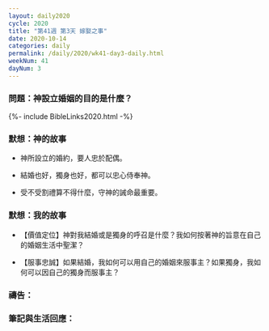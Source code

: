 ```yaml
---
layout: daily2020
cycle: 2020
title: "第41週 第3天 嫁娶之事"
date: 2020-10-14
categories: daily
permalink: /daily/2020/wk41-day3-daily.html
weekNum: 41
dayNum: 3
---
```


### 問題：神設立婚姻的目的是什麼？

{%- include BibleLinks2020.html -%}

### 默想：神的故事 
+ 神所設立的婚約，要人忠於配偶。

+ 結婚也好，獨身也好，都可以忠心侍奉神。

+ 受不受割禮算不得什麼，守神的誡命最重要。

### 默想：我的故事
+ 【價值定位】神對我結婚或是獨身的呼召是什麼？我如何按著神的旨意在自己的婚姻生活中聖潔？

+ 【服事忠誠】如果結婚，我如何可以用自己的婚姻來服事主？如果獨身，我如何可以因自己的獨身而服事主？

### 禱告：

### 筆記與生活回應：
